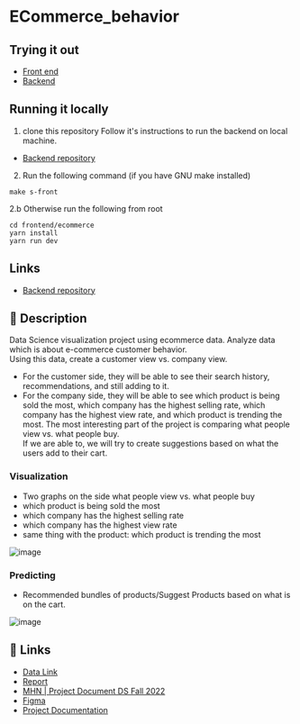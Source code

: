 # ECommerce_behavior

## Trying it out

- [Front end](https://ecommerce.wangnelson.xyz/)
- [Backend](https://cjmpbdbwic.us-east-1.awsapprunner.com/docs)


## Running it locally

1. clone this repository Follow it's instructions to run the backend on local machine.
- [Backend repository](https://github.com/NeneWang/ctp-ecommerce-fastapi) 
2. Run the following command (if you have GNU make installed)
```
make s-front
```

2.b Otherwise run the following from root
```
cd frontend/ecommerce
yarn install
yarn run dev
```





## Links

- [Backend repository](https://github.com/NeneWang/ctp-ecommerce-fastapi) 

## :notebook: Description 

Data Science visualization project using ecommerce data. Analyze data which is about e-commerce customer behavior. \
Using this data, create a customer view vs. company view.   
- For the customer side, they will be able to see their search history, recommendations, and still adding to it. 
- For the company side, they will be able to see which product is being sold the most, which company has the highest selling rate, which company has the highest view rate, and which product is trending the most. The most interesting part of the project is comparing what people view vs. what people buy. \
If we are able to, we will try to create suggestions based on what the users add to their cart.

### Visualization
- Two graphs on the side what people view vs. what people buy
- which product is being sold the most
- which company has the highest selling rate
- which company has the highest view rate
- same thing with the product: which product is trending the most

![image](https://user-images.githubusercontent.com/29577570/194463002-becf6977-1cc6-426b-b967-ed21a459d86e.png)


### Predicting
- Recommended bundles of products/Suggest Products based on what is on the cart.

![image](https://user-images.githubusercontent.com/29577570/194463035-e2b956d4-d422-40de-ba2a-e0b618d3c44d.png)


## :link: Links 
- [Data Link](https://www.kaggle.com/datasets/mkechinov/ecommerce-behavior-data-from-multi-category-store)
- [Report](https://docs.google.com/document/d/1-AN7Q14IRxsmWlQc4YNZQcWyCHCQpIh75ztJQpcqoKw/edit#)
- [MHN | Project Document DS Fall 2022](https://docs.google.com/document/d/1UGFoOpXOLuEEgQDzaamucS1bzFxVzQeH34U3glXncp0/edit#)
- [Figma](https://www.figma.com/file/bMmUmMtKJt9aUwKWHKW5LH/Data-Science?node-id=0%3A1)
- [Project Documentation](https://www.notion.so/wngnelson/Projects-89969902acca48dfbb7c83aa35dd0f34)

